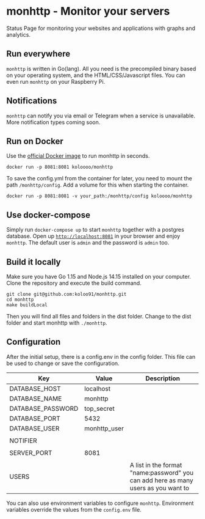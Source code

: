 # monhttp - Monitor your servers

Status Page for monitoring your websites and applications with graphs and analytics.

## Run everywhere

`monhttp` is written in Go(lang). All you need is the precompiled binary based on your operating system, and the
HTML/CSS/Javascript files. You can even run `monhttp` on your Raspberry Pi.

## Notifications

`monhttp` can notify you via email or Telegram when a service is unavailable. More notification types coming soon.

## Run on Docker

Use the [official Docker image](https://hub.docker.com/r/koloooo/monhttp) to run monhttp in seconds.

``` shell
docker run -p 8081:8081 koloooo/monhttp
```

To save the config.yml from the container for later, you need to mount the path `/monhttp/config`. Add a volume for this
when starting the container.

``` shell
docker run -p 8081:8081 -v your_path:/monhttp/config koloooo/monhttp
```

## Use docker-compose

Simply run `docker-compose up` to start `monhttp` together with a postgres database. Open
up [`http://localhost:8081`](http://localhost:8081) in your browser and enjoy `monhttp`. The default user is `admin` and
the password is `admin` too.

## Build it locally

Make sure you have Go 1.15 and Node.js 14.15 installed on your computer. Clone the repository and execute the build
command.

``` shell
git clone git@github.com:koloo91/monhttp.git
cd monhttp
make buildLocal
```

Then you will find all files and folders in the dist folder. Change to the dist folder and start monhttp
with `./monhttp`.

## Configuration

After the initial setup, there is a config.env in the config folder. This file can be used to change or save the
configuration.

| Key  | Value  | Description  |
|---|---|---|
|  DATABASE_HOST | localhost  |   |
|  DATABASE_NAME |  monhttp |   |
|  DATABASE_PASSWORD |  top_secret |   |
|  DATABASE_PORT | 5432  |   |
|  DATABASE_USER | monhttp_user  |   |
|   |   |   |
|  NOTIFIER |   |   |
|   |   |   |
|  SERVER_PORT | 8081  |   |
|   |   |   |
|  USERS |   | A list in the format "name:password" you can add here as many users as you want to  |

You can also use environment variables to configure `monhttp`. Environment variables override the values from the `config.env` file.
